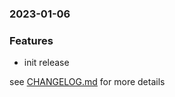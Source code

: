 ### 2023-01-06

### Features
+ init release

see <a href='https://github.com/mrjackwills/flightbox_backend/blob/main/CHANGELOG.md'>CHANGELOG.md</a> for more details
